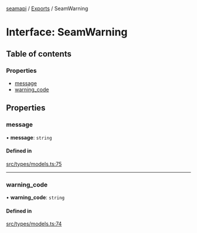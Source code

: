 [seamapi](../README.md) / [Exports](../modules.md) / SeamWarning

# Interface: SeamWarning

## Table of contents

### Properties

- [message](SeamWarning.md#message)
- [warning\_code](SeamWarning.md#warning_code)

## Properties

### message

• **message**: `string`

#### Defined in

[src/types/models.ts:75](https://github.com/seamapi/javascript/blob/main/src/types/models.ts#L75)

___

### warning\_code

• **warning\_code**: `string`

#### Defined in

[src/types/models.ts:74](https://github.com/seamapi/javascript/blob/main/src/types/models.ts#L74)
